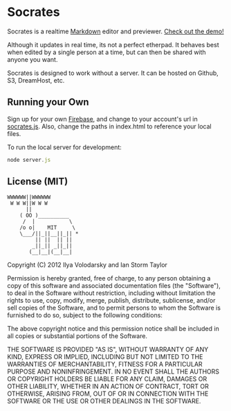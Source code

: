 # Socrates
Socrates is a realtime [Markdown](http://github.github.com/github-flavored-markdown/) editor and previewer. [Check out the demo!](http://socrates.io)

Although it updates in real time, its not a perfect etherpad. It behaves best when edited by a single person at a time, but can then be shared with anyone you want.

Socrates is designed to work without a server. It can be hosted on Github, S3, DreamHost, etc.

## Running your Own
Sign up for your own [Firebase](https://firebase.com), and change to your account's url in [socrates.js](https://github.com/segmentio/socrates/blob/master/socrates.js). Also, change the paths in index.html to reference your local files.

To run the local server for development:
```javascript
node server.js
```

## License (MIT)

```
WWWWWW||WWWWWW
 W W W||W W W
      ||
    ( OO )__________
     /  |           \
    /o o|    MIT     \
    \___/||_||__||_|| *
         || ||  || ||
        _||_|| _||_||
       (__|__|(__|__|
```


Copyright (C) 2012 Ilya Volodarsky and Ian Storm Taylor

Permission is hereby granted, free of charge, to any person obtaining a copy of this software and associated documentation files (the "Software"), to deal in the Software without restriction, including without limitation the rights to use, copy, modify, merge, publish, distribute, sublicense, and/or sell copies of the Software, and to permit persons to whom the Software is furnished to do so, subject to the following conditions:

The above copyright notice and this permission notice shall be included in all copies or substantial portions of the Software.

THE SOFTWARE IS PROVIDED "AS IS", WITHOUT WARRANTY OF ANY KIND, EXPRESS OR IMPLIED, INCLUDING BUT NOT LIMITED TO THE WARRANTIES OF MERCHANTABILITY, FITNESS FOR A PARTICULAR PURPOSE AND NONINFRINGEMENT. IN NO EVENT SHALL THE AUTHORS OR COPYRIGHT HOLDERS BE LIABLE FOR ANY CLAIM, DAMAGES OR OTHER LIABILITY, WHETHER IN AN ACTION OF CONTRACT, TORT OR OTHERWISE, ARISING FROM, OUT OF OR IN CONNECTION WITH THE SOFTWARE OR THE USE OR OTHER DEALINGS IN THE SOFTWARE.